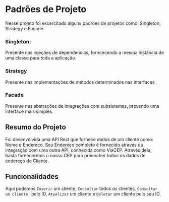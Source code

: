 # Padrões de Projeto

Nesse projeto foi excercitado alguns padrões de projetos como: Singleton, Strategy e Facade.

### Singleton:
Presente nas injeções de dependencias, forncecendo a mesma instância de uma classe para toda a aplicação.
### Strategy
Presente nas implementações de métodos determinados nas interfaces
### Facade
Presente nas abstrações de integrações com subsistemas, provendo uma interface mais simples.

## Resumo do Projeto

Foi desenvolvida uma API Rest que fornece dados de um cliente como: Nome e Endereço. Seu Endereço completo é fornecido através da integração com uma outra API, conhecida
como ViaCEP. Através dela, basta fornecermos o nosso CEP para preencher todos os dados de endereço do Cliente.

## Funcionalidades

Aqui podemos *`Inserir`* um cliente, `Consultar` todos os clientes, `Consultar um cliente ` pelo ID, `Atualizar` um cliente e `Deletar` um cliente pelo seu ID.


